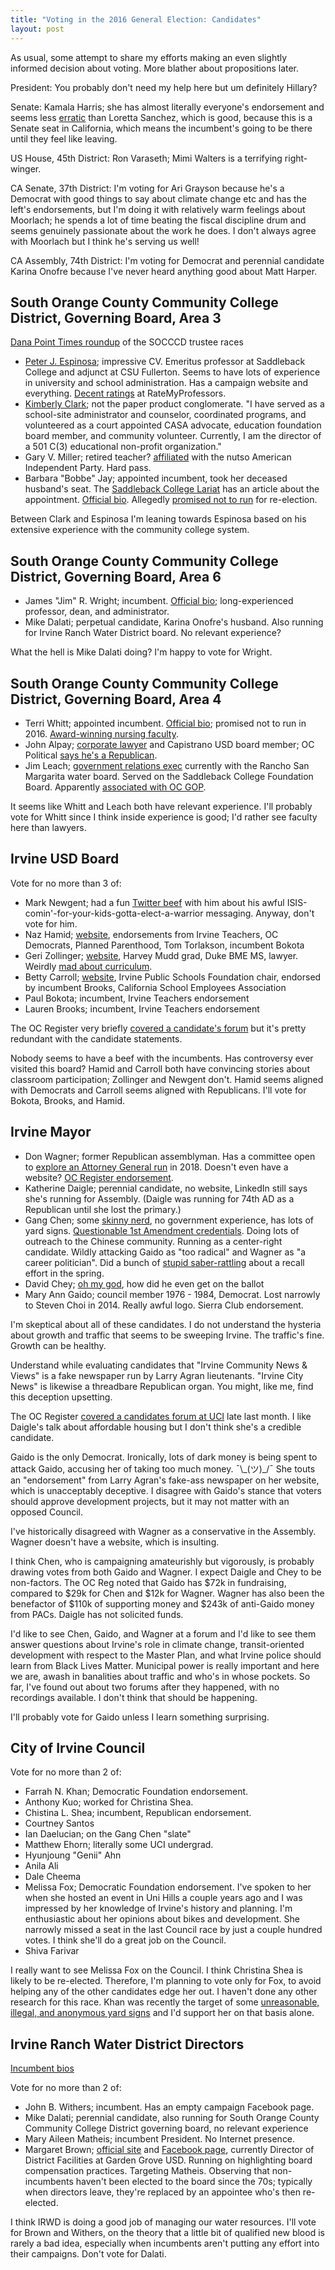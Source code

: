 ```yaml
---
title: "Voting in the 2016 General Election: Candidates"
layout: post
---
```


As usual, some attempt to share my efforts making an even slightly informed decision about voting. More blather about propositions later.

President: You probably don't need my help here but um definitely Hillary?

Senate: Kamala Harris; she has almost literally everyone's endorsement and seems less [erratic](http://www.ocweekly.com/news/loretta-sanchez-dabs-during-us-senate-debate-world-wonders-wtf-7571385) than Loretta Sanchez, which is good, because this is a Senate seat in California, which means the incumbent's going to be there until they feel like leaving.

US House, 45th District: Ron Varaseth; Mimi Walters is a terrifying right-winger.

CA Senate, 37th District: I'm voting for Ari Grayson because he's a Democrat with good things to say about climate change etc and has the left's endorsements, but I'm doing it with relatively warm feelings about Moorlach; he spends a lot of time beating the fiscal discipline drum and seems genuinely passionate about the work he does. I don't always agree with Moorlach but I think he's serving us well!

CA Assembly, 74th District: I'm voting for Democrat and perennial candidate Karina Onofre because I've never heard anything good about Matt Harper.

## South Orange County Community College District, Governing Board, Area 3

[Dana Point Times roundup](http://www.danapointtimes.com/candidates-vie-south-oc-community-college-district-socccd-seats/) of the SOCCCD trustee races

* [Peter J. Espinosa](https://www.linkedin.com/in/dr-peter-espinosa-2476aa1a); impressive CV. Emeritus professor at Saddleback College and adjunct at CSU Fullerton. Seems to have lots of experience in university and school administration. Has a campaign website and everything. [Decent ratings](http://www.ratemyprofessors.com/ShowRatings.jsp?tid=234704) at RateMyProfessors.
* [Kimberly Clark](http://www.votekimberlyclark.com/about); not the paper product conglomerate. "I have served as a school-site administrator and counselor, coordinated programs, and volunteered as a court appointed CASA advocate, education foundation board member, and community volunteer. Currently, I am the director of a 501 C(3) educational non-profit organization."
* Gary V. Miller; retired teacher? [affiliated](http://www.joincalifornia.com/candidate/3218) with the nutso American Independent Party. Hard pass.
* Barbara "Bobbe" Jay; appointed incumbent, took her deceased husband's seat. The [Saddleback College Lariat](http://lariatnews.com/news/district-board-of-trustees-look-for-new-member/) has an article about the appointment. [Official bio](https://www.socccd.edu/about/about_board_jay.html). Allegedly [promised not to run](https://dissenttheblog.blogspot.com/2015_04_26_archive.html) for re-election.

Between Clark and Espinosa I'm leaning towards Espinosa based on his extensive experience with the community college system.

## South Orange County Community College District, Governing Board, Area 6

* James "Jim" R. Wright; incumbent. [Official bio](https://www.socccd.edu/about/about_board_wright.html); long-experienced professor, dean, and administrator.
* Mike Dalati; perpetual candidate, Karina Onofre's husband. Also running for Irvine Ranch Water District board. No relevant experience?

What the hell is Mike Dalati doing? I'm happy to vote for Wright.

## South Orange County Community College District, Governing Board, Area 4

* Terri Whitt; appointed incumbent. [Official bio](https://www.socccd.edu/about/about_board_padberg.html); promised not to run in 2016. [Award-winning nursing faculty](http://www.ocregister.com/articles/nursing-164463-site-videos.html).
* John Alpay; [corporate lawyer](https://www.linkedin.com/in/johnalpay) and Capistrano USD board member; OC Political [says he's a Republican](https://ocpolitical.com/2013/03/22/republican-democrat-independent-the-partisan-affiliations-of-everyone-holding-office-in-orange-county/#more-7844).
* Jim Leach; [government relations exec](https://www.linkedin.com/in/jamesmleach) currently with the Rancho San Margarita water board. Served on the Saddleback College Foundation Board. Apparently [associated with OC GOP](http://www.ocgop.org/event/event/you-are-invited-to-attend-a-reception-for-jim-leach-for-socccd-trustee/).

It seems like Whitt and Leach both have relevant experience. I'll probably vote for Whitt since I think inside experience is good; I'd rather see faculty here than lawyers.

## Irvine USD Board

Vote for no more than 3 of:

* Mark Newgent; had a fun [Twitter beef](https://twitter.com/kumokasumi/status/772217241731411968) with him about his awful ISIS-comin'-for-your-kids-gotta-elect-a-warrior messaging. Anyway, don't vote for him.
* Naz Hamid; [website](https://votefornaz.nationbuilder.com/), endorsements from Irvine Teachers, OC Democrats, Planned Parenthood, Tom Torlakson, incumbent Bokota
* Geri Zollinger; [website](http://www.gerizollinger.com/), Harvey Mudd grad, Duke BME MS, lawyer. Weirdly [mad about curriculum](https://www.change.org/p/iusd-board-of-education-iusd-let-us-have-a-voice).
* Betty Carroll; [website](http://www.bettycarrollforschoolboard.com/), Irvine Public Schools Foundation chair, endorsed by incumbent Brooks, California School Employees Association
* Paul Bokota; incumbent, Irvine Teachers endorsement
* Lauren Brooks; incumbent, Irvine Teachers endorsement

The OC Register very briefly [covered a candidate's forum](http://www.ocregister.com/articles/irvine-731680-board-district.html) but it's pretty redundant with the candidate statements.

Nobody seems to have a beef with the incumbents. Has controversy ever visited this board? Hamid and Carroll both have convincing stories about classroom participation; Zollinger and Newgent don't. Hamid seems aligned with Democrats and Carroll seems aligned with Republicans. I'll vote for Bokota, Brooks, and Hamid.

## Irvine Mayor

* Don Wagner; former Republican assemblyman. Has a committee open to [explore an Attorney General run](http://www.orangejuiceblog.com/2016/10/irvine-mayoral-candidate-and-developers-darling-don-wagner-has-seriously-filed-to-run-for-attorney-general-in-2018/comment-page-1/) in 2018. Doesn't even have a website? [OC Register endorsement](http://www.ocregister.com/articles/assemblyman-732223-steven-jobs.html).
* Katherine Daigle; perennial candidate, no website, LinkedIn still says she's running for Assembly. (Daigle was running for 74th AD as a Republican until she lost the primary.)
* Gang Chen; some [skinny nerd](http://www.gangchenusa.com/), no government experience, has lots of yard signs. [Questionable 1st Amendment credentials](http://www.theliberaloc.com/2016/08/25/irvines-gang-chen-files-fppc-complaint-against-theliberaloc-and-irvine-community-news-views/). Doing lots of outreach to the Chinese community. Running as a center-right candidate. Wildly attacking Gaido as "too radical" and Wagner as "a career politician". Did a bunch of [stupid saber-rattling](http://www.ocregister.com/articles/recall-712641-park-great.html) about a recall effort in the spring.
* David Chey; [oh my god](http://www.latimes.com/socal/coastline-pilot/opinion/tn-cpt-me-panhandler-hansen-20160714-16-story.html), how did he even get on the ballot
* Mary Ann Gaido; council member 1976 - 1984, Democrat. Lost narrowly to Steven Choi in 2014. Really awful logo. Sierra Club endorsement.

I'm skeptical about all of these candidates. I do not understand the hysteria about growth and traffic that seems to be sweeping Irvine. The traffic's fine. Growth can be healthy.

Understand while evaluating candidates that "Irvine Community News & Views" is a fake newspaper run by Larry Agran lieutenants. "Irvine City News" is likewise a threadbare Republican organ. You might, like me, find this deception upsetting.

The OC Register [covered a candidates forum at UCI](http://www.ocregister.com/articles/city-731904-irvine-wagner.html) late last month. I like Daigle's talk about affordable housing but I don't think she's a credible candidate.

Gaido is the only Democrat. Ironically, lots of dark money is being spent to attack Gaido, accusing her of taking too much money. ¯\\\_(ツ)\_/¯ She touts an "endorsement" from Larry Agran's fake-ass newspaper on her website, which is unacceptably deceptive. I disagree with Gaido's stance that voters should approve development projects, but it may not matter with an opposed Council.

I've historically disagreed with Wagner as a conservative in the Assembly. Wagner doesn't have a website, which is insulting.

I think Chen, who is campaigning amateurishly but vigorously, is probably drawing votes from both Gaido and Wagner. I expect Daigle and Chey to be non-factors. The OC Reg noted that Gaido has $72k in fundraising, compared to $29k for Chen and $12k for Wagner. Wagner has also been the benefactor of $110k of supporting money and $243k of anti-Gaido money from PACs. Daigle has not solicited funds.

I'd like to see Chen, Gaido, and Wagner at a forum and I'd like to see them answer questions about Irvine's role in climate change, transit-oriented development with respect to the Master Plan, and what Irvine police should learn from Black Lives Matter. Municipal power is really important and here we are, awash in banalities about traffic and who's in whose pockets. So far, I've found out about two forums after they happened, with no recordings available. I don't think that should be happening.

I'll probably vote for Gaido unless I learn something surprising.

## City of Irvine Council

Vote for no more than 2 of:

* Farrah N. Khan; Democratic Foundation endorsement.
* Anthony Kuo; worked for Christina Shea.
* Chistina L. Shea; incumbent, Republican endorsement.
* Courtney Santos
* Ian Daelucian; on the Gang Chen "slate"
* Matthew Ehorn; literally some UCI undergrad.
* Hyunjoung "Genii" Ahn
* Anila Ali
* Dale Cheema
* Melissa Fox; Democratic Foundation endorsement. I've spoken to her when she hosted an event in Uni Hills a couple years ago and I was impressed by her knowledge of Irvine's history and planning. I'm enthusiastic about her opinions about bikes and development. She narrowly missed a seat in the last Council race by just a couple hundred votes. I think she'll do a great job on the Council.
* Shiva Farivar

I really want to see Melissa Fox on the Council. I think Christina Shea is likely to be re-elected. Therefore, I'm planning to vote only for Fox, to avoid helping any of the other candidates edge her out. I haven't done any other research for this race. Khan was recently the target of some [unreasonable, illegal, and anonymous yard signs](http://www.orangejuiceblog.com/2016/10/illegal-or-worse-and-racist-signs-attacking-two-council-candidates-appear-on-irvine-streets/) and I'd support her on that basis alone.

## Irvine Ranch Water District Directors

[Incumbent bios](http://www.irwd.com/about-us/board-of-directors)

Vote for no more than 2 of:

* John B. Withers; incumbent. Has an empty campaign Facebook page.
* Mike Dalati; perennial candidate, also running for South Orange County Community College District governing board, no relevant experience
* Mary Aileen Matheis; incumbent President. No Internet presence.
* Margaret Brown; [official site](http://www.brownforirwd.com/why-im-running.html) and [Facebook page](https://www.facebook.com/brownforIRWD), currently Director of District Facilities at Garden Grove USD. Running on highlighting board compensation practices. Targeting Matheis. Observing that non-incumbents haven't been elected to the board since the 70s; typically when directors leave, they're replaced by an appointee who's then re-elected.

I think IRWD is doing a good job of managing our water resources. I'll vote for Brown and Withers, on the theory that a little bit of qualified new blood is rarely a bad idea, especially when incumbents aren't putting any effort into their campaigns. Don't vote for Dalati.
